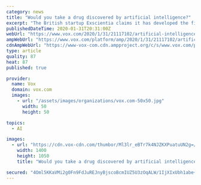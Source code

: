 ```yaml
---
category: news
title: "Would you take a drug discovered by artificial intelligence?"
excerpt: "The British startup Exscientia claims it has developed the first medication created using artificial intelligence that will be clinically tested on humans. The medication, which is meant to treat ..."
publishedDateTime: 2020-01-31T20:31:00Z
webUrl: "https://www.vox.com/2020/1/31/21117102/artificial-intelligence-drug-discovery-exscientia"
ampWebUrl: "https://www.vox.com/platform/amp/2020/1/31/21117102/artificial-intelligence-drug-discovery-exscientia"
cdnAmpWebUrl: "https://www-vox-com.cdn.ampproject.org/c/s/www.vox.com/platform/amp/2020/1/31/21117102/artificial-intelligence-drug-discovery-exscientia"
type: article
quality: 87
heat: 87
published: true

provider:
  name: Vox
  domain: vox.com
  images:
    - url: "/assets/images/organizations/vox.com-50x50.jpg"
      width: 50
      height: 50

topics:
  - AI

images:
  - url: "https://cdn.vox-cdn.com/thumbor/Ml3lr_eBTr7k4NJZKXPuatuUN2g=/0x0:3629x2419/1400x1050/filters:focal(1525x920:2105x1500):no_upscale()/cdn.vox-cdn.com/uploads/chorus_image/image/66228929/GettyImages_464555598.0.jpg"
    width: 1400
    height: 1050
    title: "Would you take a drug discovered by artificial intelligence?"

secured: "4Oml5KKaVMi2g0Fn9FdJuREJnyBjscoBcmIUZ5U3zOqALW/1IjXIxUbh1abe+D1Nwl+axSMlqcvoXIhAyLH0KGvzXFBWdNqHDaBnLL8WcoItry5IvnSit97dR71f4JtTGMOhe3AJiAyP5b1Bb9qowaE08ltSK2MEVx/gwLyXRar8Rij5zr3VAA2//wTjH8AzRHJxuqceiOjp04ZquDmmwNnqS698mJQZ+nnww8VVSVPVtCh91AbIK1Up/DB6d6ZX6wlN7JY+UlOwQlQyweh1/no42CfYKR2hG61uLRF/r6j5s35pdl7kJooaQVAO0Z7l;ibqrC0xhQfKD5Aqpa6qxaA=="
---
```


